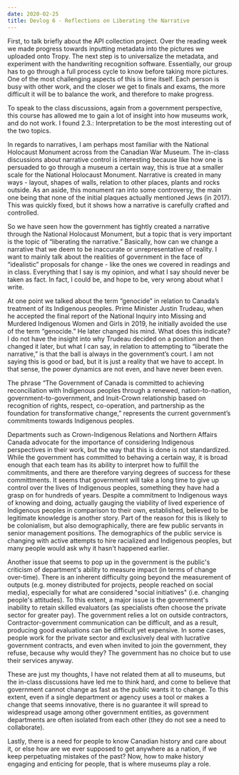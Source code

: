 ```yaml
---
date: 2020-02-25
title: Devlog 6 - Reflections on Liberating the Narrative
---
```

First, to talk briefly about the API collection project. Over the reading week we made progress towards inputting metadata into the pictures we uploaded onto Tropy. The next step is to universalize the metadata, and experiment with the handwriting recognition software. Essentially, our group has to go through a full process cycle to know before taking more pictures. One of the most challenging aspects of this is time itself. Each person is busy with other work, and the closer we get to finals and exams, the more difficult it will be to balance the work, and therefore to make progress.

To speak to the class discussions, again from a government perspective, this course has allowed me to gain a lot of insight into how museums work, and do not work. I found 2.3.: Interpretation to be the most interesting out of the two topics.

In regards to narratives, I am perhaps most familiar with the National Holocaust Monument across from the Canadian War Museum. The in-class discussions about narrative control is interesting because like how one is persuaded to go through a museum a certain way, this is true at a smaller scale for the National Holocaust Monument. Narrative is created in many ways - layout, shapes of walls, relation to other places, plants and rocks outside. As an aside, this monument ran into some controversy, the main one being that none of the initial plaques actually mentioned Jews (in 2017). This was quickly fixed, but it shows how a narrative is carefully crafted and controlled.

So we have seen how the government has tightly created a narrative through the National Holocaust Monument, but a topic that is very important is the topic of “liberating the narrative.” Basically, how can we change a narrative that we deem to be inaccurate or unrepresentative of reality. I want to mainly talk about the realities of government in the face of “idealistic” proposals for change - like the ones we covered in readings and in class. Everything that I say is my opinion, and what I say should never be taken as fact. In fact, I could be, and hope to be, very wrong about what I write.

At one point we talked about the term “genocide” in relation to Canada’s treatment of its Indigenous peoples. Prime Minister Justin Trudeau, when he accepted the final report of the National Inquiry into Missing and Murdered Indigenous Women and Girls in 2019, he initially avoided the use of the term “genocide.” He later changed his mind. What does this indicate? I do not have the insight into why Trudeau decided on a position and then changed it later, but what I can say, in relation to attempting to “liberate the narrative,” is that the ball is always in the government’s court. I am not saying this is good or bad, but it is just a reality that we have to accept. In that sense, the power dynamics are not even, and have never been even.

The phrase “The Government of Canada is committed to achieving reconciliation with Indigenous peoples through a renewed, nation-to-nation, government-to-government, and Inuit-Crown relationship based on recognition of rights, respect, co-operation, and partnership as the foundation for transformative change,” represents the current government’s commitments towards Indigenous peoples.

Departments such as Crown-Indigenous Relations and Northern Affairs Canada advocate for the importance of considering Indigenous perspectives in their work, but the way that this is done is not standardized. While the government has committed to behaving a certain way, it is broad enough that each team has its ability to interpret how to fulfill the commitments, and there are therefore varying degrees of success for these committments. It seems that government will take a long time to give up control over the lives of Indigenous peoples, something they have had a grasp on for hundreds of years. Despite a commitment to Indigenous ways of knowing and doing, actually gauging the viability of lived experience of Indigenous peoples in comparison to their own, established, believed to be legitimate knowledge is another story. Part of the reason for this is likely to be colonialism, but also demographically, there are few public servants in senior management positions. The demographics of the public service is changing with active attempts to hire racialized and Indigenous peoples, but many people would ask why it hasn't happened earlier.

Another issue that seems to pop up in the government is the public's criticism of department's ability to measure impact (in terms of change over-time). There is an inherent difficulty going beyond the measurement of outputs (e.g. money distributed for projects, people reached on social media), especially for what are considered "social initiatives" (i.e. changing people's attitudes). To this extent, a major issue is the government's inability to retain skilled evaluators (as specialists often choose the private sector for greater pay). The government relies a lot on outside contractors, Contractor-government communication can be difficult, and as a result, producing good evaluations can be difficult yet expensive. In some cases, people work for the private sector and exclusively deal with lucrative government contracts, and even when invited to join the government, they refuse, because why would they? The government has no choice but to use their services anyway.

These are just my thoughts, I have not related them at all to museums, but the in-class discussions have led me to think hard, and come to believe that government cannot change as fast as the public wants it to change. To this extent, even if a single department or agency uses a tool or makes a change that seems innovative, there is no guarantee it will spread to widespread usage among other government entities, as government departments are often isolated from each other (they do not see a need to collaborate).

Lastly, there is a need for people to know Canadian history and care about it, or else how are we ever supposed to get anywhere as a nation, if we keep perpetuating mistakes of the past? Now, how to make history engaging and enticing for people, that is where museums play a role.
